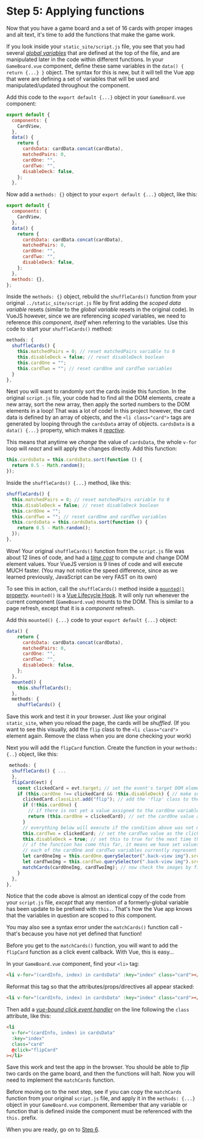 # Step 5: Applying functions

Now that you have a game board and a set of 16 cards with proper images and alt text, it's time to add the functions that make the game work.

If you look inside your `static_site/script.js` file, you see that you had several [_global variables_](https://developer.mozilla.org/en-US/docs/Web/JavaScript/Guide/Grammar_and_Types#variable_scope) that are defined at the top of the file, and are manipulated later in the code within different functions. In your `GameBoard.vue` component, define these same variables in the `data() { return {...} }` object. The syntax for this is new, but it will tell the Vue app that were are defining a set of variables that will be used and manipulated/updated throughout the component.

Add this code to the `export default {...}` object in your `GameBoard.vue` component:

```js
export default {
  components: {
    CardView,
  },
  data() {
    return {
      cardsData: cardData.concat(cardData),
      matchedPairs: 0,
      cardOne: "",
      cardTwo: "",
      disableDeck: false,
    };
  },
```

Now add a `methods: {}` object to your `export default {...}` object, like this:

```js
export default {
  components: {
    CardView,
  },
  data() {
    return {
      cardsData: cardData.concat(cardData),
      matchedPairs: 0,
      cardOne: "",
      cardTwo: "",
      disableDeck: false,
    };
  },
  methods: {},
};
```

Inside the `methods: {}` object, rebuild the `shuffleCards()` function from your original `../static_site/script.js` file by first adding the _scoped data variable_ resets (similar to the _global variable_ resets in the original code).
In VueJS however, since we are referencing _scoped_ variables, we need to reference _this component, itself_ when referring to the variables.
Use this code to start your `shuffleCards()` method:

```js
methods: {
  shuffleCards() {
    this.matchedPairs = 0; // reset matchedPairs variable to 0
    this.disableDeck = false; // reset disableDeck boolean
    this.cardOne = "";
    this.cardTwo = ""; // reset cardOne and cardTwo variables
  }
},
```

Next you will want to randomly sort the cards inside this function. In the original `script.js` file, your code had to find all the DOM elements, create a new array, sort the new array, then apply the sorted numbers to the DOM elements in a loop! That was a lot of code! In this project however, the card data is defined by an array of objects, and the `<li class="card">` tags are generated by looping through the `cardsData` array of objects. `cardsData` is a `data() {...}` property, which makes it [_reactive_](https://vuejs.org/guide/extras/reactivity-in-depth.html#what-is-reactivity).

This means that anytime we _change_ the value of `cardsData`, the whole `v-for` loop will _react_ and will apply the changes directly.
Add this function:

```js
this.cardsData = this.cardsData.sort(function () {
  return 0.5 - Math.random();
});
```

Inside the `shuffleCards() {...}` method, like this:

```js
shuffleCards() {
  this.matchedPairs = 0; // reset matchedPairs variable to 0
  this.disableDeck = false; // reset disableDeck boolean
  this.cardOne = "";
  this.cardTwo = ""; // reset cardOne and cardTwo variables
  this.cardsData = this.cardsData.sort(function () {
    return 0.5 - Math.random();
  });
},
```

Wow! Your original `shuffleCards()` function from the `script.js` file was about 12 lines of code, and had a [_time cost_](https://web.dev/why-speed-matters/#performance-is-about-user-experience) to compute and change DOM element values.
Your VueJS version is 9 lines of code and will execute MUCH faster. (You may not notice the speed difference, since as we learned previously, JavaScript can be very FAST on its own)

To see this in action, call the `shuffleCards()` method inside a [`mounted()` property](https://www.digitalocean.com/community/tutorials/vuejs-component-lifecycle#understanding-mounting-hooks-dom-insertion). `mounted()` is a [Vue Lifecycle Hook](https://vuejs.org/guide/essentials/lifecycle.html). It will only run whenever the current component (`GameBoard.vue`) mounts to the DOM. This is similar to a page refresh, except that it is a _component_ refresh.

Add this `mounted() {...}` code to your `export default {...}` object:

```js
data() {
    return {
      cardsData: cardData.concat(cardData),
      matchedPairs: 0,
      cardOne: "",
      cardTwo: "",
      disableDeck: false,
    };
  },
  mounted() {
    this.shuffleCards();
  },
  methods: {
    shuffleCards() {
```

Save this work and test it in your browser. Just like your original `static_site`, when you reload the page, the cards will be _shuffled_. (If you want to see this visually, add the `flip` class to the `<li class="card">` element again. Remove the class when you are done checking your work)

Next you will add the `flipCard` function.
Create the function in your `methods: {..}` object, like this:

```js
 methods: {
  shuffleCards() { ...
  },
  flipCard(evt) {
    const clickedCard = evt.target; // set the event's target DOM element as a variable
    if (this.cardOne !== clickedCard && !this.disableDeck) { // make sure that the current variable cardOne is not the same value as the clickedCard, AND that the deck is NOT disabled
      clickedCard.classList.add("flip"); // add the 'flip' class to the classes currently assigned to the clickedCard
      if (!this.cardOne) {
        // if there is not yet a value assigned to the cardOne variable...
        return (this.cardOne = clickedCard); // set the cardOne value as the clickedCard and end this function.
      }
      // everything below will execute if the condition above was not met (if cardOne already had a value when flipCard() was called)
      this.cardTwo = clickedCard; // set the cardTwo value as the clickedCard
      this.disableDeck = true; // set this to true for the next time this flipCard function is called, when the top level condition is evaluated
      // if the function has come this far, it means we have set values for both cardOne and cardTwo.
      // each of the cardOne and cardTwo variables currently represent a whole HTML element with childNodes
      let cardOneImg = this.cardOne.querySelector(".back-view img").src; // query the elements inside cardOne to get the value of the img src, such as `img-2.png`, and set that as the value of cardOneImg
      let cardTwoImg = this.cardTwo.querySelector(".back-view img").src; // query the elements inside cardOne to get the value of the img src, such as `img-2.png`, and set that as the value of cardTwoImg
      matchCards(cardOneImg, cardTwoImg); // now check the images by filename to see if they are a match!
    }
  },
},
```

Notice that the code above is almost an identical copy of the code from your `script.js` file, _*except*_ that any mention of a formerly-global variable has been update to be prefixed with `this.`. That's how the Vue app knows that the variables in question are scoped to _*this*_ component.

You may also see a syntax error under the `matchCards()` function call - that's because you have not yet defined that function!

Before you get to the `matchCards()` function, you will want to add the `flipCard` function as a click event callback. With Vue, this is easy...

In your `GameBoard.vue` component, find your `<li>` tag:

```html
<li v-for="(cardInfo, index) in cardsData" :key="index" class="card"></li>
```

Reformat this tag so that the attributes/props/directives all appear stacked:

```html
<li v-for="(cardInfo, index) in cardsData" :key="index" class="card"></li>
```

Then add a [_vue-bound click event handler_](https://v2.vuejs.org/v2/guide/events.html) on the line following the `class` attribute, like this:

```html
<li
  v-for="(cardInfo, index) in cardsData"
  :key="index"
  class="card"
  @click="flipCard"
></li>
```

Save this work and test the app in the browser. You should be able to _flip_ two cards on the game board, and then the functions will halt. Now you will need to implement the `matchCards` function.

Before moving on to the next step, see if you can copy the `matchCards` function from your original `script.js` file, and apply it in the `methods: {...}` object in your `GameBoard.vue` component. Remember that any variable or function that is defined inside the component must be referenced with the `this.` prefix.

When you are ready, go on to [Step 6](/step-6).
